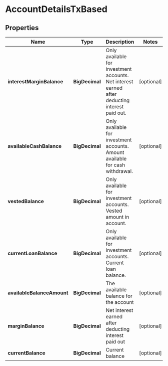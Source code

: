 

# AccountDetailsTxBased


## Properties

| Name | Type | Description | Notes |
|------------ | ------------- | ------------- | -------------|
|**interestMarginBalance** | **BigDecimal** | Only available for investment accounts. Net interest earned after deducting interest paid out. |  [optional] |
|**availableCashBalance** | **BigDecimal** | Only available for investment accounts. Amount available for cash withdrawal. |  [optional] |
|**vestedBalance** | **BigDecimal** | Only available for investment accounts. Vested amount in account. |  [optional] |
|**currentLoanBalance** | **BigDecimal** | Only available for investment accounts. Current loan balance. |  [optional] |
|**availableBalanceAmount** | **BigDecimal** | The available balance for the account |  [optional] |
|**marginBalance** | **BigDecimal** | Net interest earned after deducting interest paid out |  [optional] |
|**currentBalance** | **BigDecimal** | Current balance |  [optional] |



